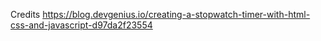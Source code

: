 Credits
https://blog.devgenius.io/creating-a-stopwatch-timer-with-html-css-and-javascript-d97da2f23554
